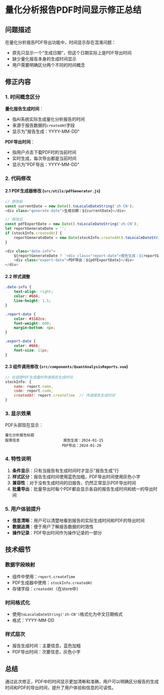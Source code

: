 # 量化分析报告PDF时间显示修正总结

## 问题描述

在量化分析报告PDF导出功能中，时间显示存在混淆问题：
- 原先只显示一个"生成日期"，但这个日期实际上是PDF导出时间
- 缺少量化报告本身的生成时间显示
- 用户需要明确区分两个不同的时间概念

## 修正内容

### 1. 时间概念区分

**量化报告生成时间**：
- 指AI系统实际生成量化分析报告的时间
- 来源于报告数据的`createdAt`字段
- 显示为"报告生成：YYYY-MM-DD"

**PDF导出时间**：
- 指用户点击下载PDF时的当前时间
- 实时生成，每次导出都是当前时间
- 显示为"PDF导出：YYYY-MM-DD"

### 2. 代码修改

#### 2.1 PDF生成器修改 (`src/utils/pdfGenerator.js`)

```javascript
// 修改前
const currentDate = new Date().toLocaleDateString('zh-CN');
<div class="generate-date">生成日期：${currentDate}</div>

// 修改后
const pdfExportDate = new Date().toLocaleDateString('zh-CN');
let reportGenerateDate = '';
if (stockInfo.createdAt) {
    reportGenerateDate = new Date(stockInfo.createdAt).toLocaleDateString('zh-CN');
}

<div class="date-info">
    ${reportGenerateDate ? `<div class="report-date">报告生成：${reportGenerateDate}</div>` : ''}
    <div class="export-date">PDF导出：${pdfExportDate}</div>
</div>
```

#### 2.2 样式调整

```css
.date-info {
    text-align: right;
    color: #666;
    line-height: 1.5;
}

.report-date {
    color: #3182ce;
    font-weight: 600;
    margin-bottom: 4px;
}

.export-date {
    color: #666;
    font-size: 11px;
}
```

#### 2.3 组件调用修改 (`src/components/QuantAnalysisReports.vue`)

```javascript
// 在调用PDF生成器时传递报告生成时间
stockInfo: {
    name: report.name,
    code: report.code,
    createdAt: report.createTime  // 传递报告生成时间
}
```

### 3. 显示效果

PDF头部现在显示：
```
量化分析报告标题
股票信息                    报告生成：2024-01-15
                          PDF导出：2024-01-20
```

### 4. 特性说明

1. **条件显示**：只有当报告有生成时间时才显示"报告生成"行
2. **样式区分**：报告生成时间使用蓝色加粗，PDF导出时间使用灰色小字
3. **兼容性**：对于没有生成时间的旧报告，仍然正常显示PDF导出时间
4. **批量导出**：批量导出时每个PDF都会显示各自的报告生成时间和统一的导出时间

### 5. 用户体验提升

- **信息清晰**：用户可以清楚地看到报告的实际生成时间和PDF的导出时间
- **数据追溯**：便于用户了解报告数据的时效性
- **操作记录**：PDF导出时间作为操作记录的一部分

## 技术细节

### 数据字段映射
- 组件中使用：`report.createTime`
- PDF生成器中使用：`stockInfo.createdAt`
- 存储字段：`createdAt`（在store中）

### 时间格式化
- 使用`toLocaleDateString('zh-CN')`格式化为中文日期格式
- 格式：YYYY-MM-DD

### 样式层次
- 报告生成时间：主要信息，蓝色加粗
- PDF导出时间：次要信息，灰色小字

## 总结

通过此次修正，PDF中的时间显示更加清晰和准确，用户可以明确区分报告的生成时间和PDF的导出时间，提升了用户体验和信息的可读性。 